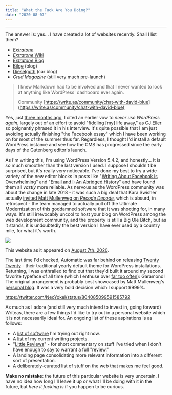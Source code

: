 ```yaml
---
title: "What the Fuck Are You Doing‽"
date: "2020-08-07"
---
```


* * *

The answer is: yes... I have created a lot of websites recently. Shall I list them?

- _[Extratone](https://extratone.com)_
- [_Extratone_ Wiki](http://extratone.wiki)
- [_Extratone_ Blog](https://extratone.vivaldi.net)
- [Bilge](https://bilge.world) (blog)
- [Dieselgoth](https://dieselgoth.com) (car blog)
- _Crud Magazine_ (still very much pre-launch)

> I knew Markdown had to be involved and that I never wanted to look at anything like WordPress' dashboard ever again.
> 
> Community [https://write.as/community/chat-with-david-blue](https://write.as/community/chat-with-david-blue)

<script note="" src="https://cdn.jsdelivr.net/gh/Blogger-Peer-Review/quotebacks@1/quoteback.js"></script>

Yes, just [three months ago](https://write.as/community/chat-with-david-blue), I cited an earlier vow to _never use WordPress again_, largely out of an effort to avoid "fiddling \[my\] life away," as [CJ Eller](https://blog.cjeller.site/) so poignantly phrased it in his interview. It's quite possible that I am just avoiding actually finishing "the Facebook essay" which I have been working on for most of the summer thus far. Regardless, I thought I'd install a default WordPress instance and see how the CMS has progressed since the early days of the Gutenberg editor's launch.

As I'm writing this, I'm using WordPress Version 5.4.2, and honestly... It is _so_ much smoother than the last version I used. I suppose I shouldn't be surprised, but it's really very noticeable. I've done my best to try a wide variety of the new editor blocks in posts like "[Writing About Facebook Is Overwhelming](https://www.davidblue.wtf/covering-facebook/)" and "[Email and I: An Abridged History](https://www.davidblue.wtf/hey-email-history/)" and have found them all _vastly_ more reliable. As nervous as the WordPress community was about the change in late 2018 - it was such a big deal that Kara Swisher actually [invited Matt Mullenweg on _Recode Decode_](https://www.vox.com/2018/8/2/17641412/matt-mullenweg-wordpress-media-privacy-advertising-data-reckoning-kara-swisher-decode-podcast), which is absurd, in retrospect - the team managed to actually pull off the Ultimate Modernization of this goddamned software that it was shooting for, in many ways. It's still irrevocably uncool to host your blog on WordPress among the web development community, and the property is still a Big Ole Bitch, but as it stands, it is undoubtedly the best version I have ever used by a country mile, for what it's worth.

![](images/DavidBlue.wtf-Capture-8-7-2020.png)

This website as it appeared on [August 7th, 2020](http://web.archive.org/web/20200807230643/https://www.davidblue.wtf/).

The last time I'd checked, Automatic was far behind on releasing [Twenty Twenty](https://wordpress.org/themes/twentytwenty/) - their traditional yearly default theme for WordPress installations. Returning, I was enthralled to find out that they'd built it around my second favorite typeface of all time (which I enthuse over [far too often](https://twitter.com/search?q=%22garamond%22%20%40neoyokel&src=typed_query&f=live)): Garamond! The original arrangement is probably best showcased by Matt Mullenweg's [personal blog](https://web.archive.org/web/20200730045736/https://ma.tt/). It was a very bold decision which I support 9999%.

https://twitter.com/NeoYokel/status/804085099591585792

As much as I adore (and still very much intend to invest in, going forward) Writeas, there are a few things I'd like to try out in a personal website which it is not necessarily ideal for. An ongoing list of these aspirations is as follows:

- A [list of software](https://www.davidblue.wtf/trials/) I'm trying out right now.
- A [list](https://www.davidblue.wtf/writing/now/) of my current writing projects.
- "[Little Reviews](https://www.davidblue.wtf/category/software/little/)" - for short commentary on stuff I've tried when I don't have enough to say to warrant a full "review."
- A landing page consolidating more relevant information into a different sort of presentation.
- A deliberately-curated list of stuff on the web that makes me feel good.

**Make no mistake**: the future of this particular website is very uncertain. I have no idea how long I'll leave it up or what I'll be doing with it in the future, but _here it fucking is_ if you happen to be curious.
